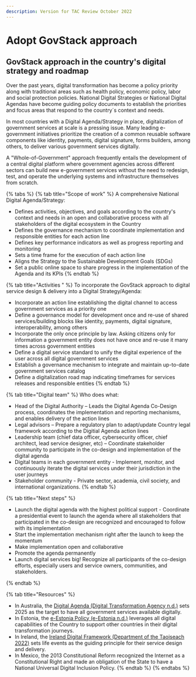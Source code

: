 ```yaml
---
description: Version for TAC Review October 2022
---
```


# Adopt GovStack approach

## GovStack approach in the country's digital strategy and roadmap

Over the past years, digital transformation has become a policy priority along with traditional areas such as health policy, economic policy, labor and social protection policies. National Digital Strategies or National Digital Agendas have become guiding policy documents to establish the priorities and focus areas that respond to the country´s context and needs.

In most countries with a Digital Agenda/Strategy in place, digitalization of government services at scale is a pressing issue. Many leading e-government initiatives prioritize the creation of a common reusable software components like identity, payments, digital signature, forms builders, among others, to deliver various government services digitally.

A "Whole-of-Government" approach frequently entails the development of a central digital platform where government agencies across different sectors can build new e-government services without the need to redesign, test, and operate the underlying systems and infrastructure themselves from scratch.&#x20;

{% tabs %}
{% tab title="Scope of work" %}
A comprehensive National Digital Agenda/Strategy:

* Defines activities, objectives, and goals according to the country's context and needs in an open and collaborative process with all stakeholders of the digital ecosystem in the Country&#x20;
* Defines the governance mechanism to coordinate implementation and responsible entities for each action line&#x20;
* Defines key performance indicators as well as progress reporting and monitoring&#x20;
* Sets a time frame for the execution of each action line&#x20;
* Aligns the Strategy to the Sustainable Development Goals (SDGs)
* Set a public online space to share progress in the implementation of the Agenda and its KPIs
{% endtab %}

{% tab title="Activities " %}
To incorporate the GovStack approach to digital service design & delivery into a Digital Strategy/Agenda:

* Incorporate an action line establishing the digital channel to access government services as a priority one&#x20;
* Define a governance model for development once and re-use of shared services/building blocks like identity, payments, digital signature, interoperability, among others
* Incorporate the only once principle by law. Asking citizens only for information a government entity does not have once and re-use it many times across government entities&#x20;
* Define a digital service standard to unify the digital experience of the user across all digital government services&#x20;
* Establish a governance mechanism to integrate and maintain up-to-date government services catalog&#x20;
* Define a digitalization road map indicating timeframes for services releases and responsible entities&#x20;
{% endtab %}

{% tab title="Digital team" %}
Who does what:

* Head of the Digital Authority – Leads the Digital Agenda Co-Design process, coordinates the implementation and reporting mechanisms, and enables delivery of the action lines
* Legal advisors – Prepare a regulatory plan to adapt/update Country legal framework according to the Digitial Agenda action lines
* Leadership team (chief data officer, cybersecurity officer, chief architect, lead service designer, etc) – Coordinate stakeholder community to participate in the co-design and implementation of the digital agenda&#x20;
* Digital teams in each government entity - Implement, monitor, and continuously iterate the digital services under their jurisdiction in the user journeys&#x20;
* Stakeholder community - Private sector, academia, civil society, and international organizations.&#x20;
{% endtab %}

{% tab title="Next steps" %}
* Launch the digital agenda with the highest political support - Coordinate a presidential event to launch the agenda where all stakeholders that participated in the co-design are recognized and encouraged to follow with its implementation
* Start the implementation mechanism right after the launch to keep the momentum&#x20;
* Make implementation open and collaborative&#x20;
* Promote the agenda permanently&#x20;
* Launch digital services big! Recognize all participants of the co-design efforts, especially users and service owners, communities, and stakeholders.&#x20;

&#x20;
{% endtab %}

{% tab title="Resources" %}
* In Australia, the [Digital Agenda (Digital Transformation Agency n.d.)](https://www.dta.gov.au/digital-government-strategy) sets 2025 as the target to have all government services available digitally.&#x20;
* In Estonia, the [e-Estonia Policy (e-Estonia n.d.)](https://e-estonia.com/) leverages all digital capabilities of the Country to support other countries in their digital transformation journeys.&#x20;
* In Ireland, the [Ireland Digital Framework (Department of the Taoiseach 2022)](https://www.gov.ie/en/publication/adf42-harnessing-digital-the-digital-ireland-framework/) sets life events as the guiding principle for their service design and delivery.&#x20;
* In Mexico, the 2013 Constitutional Reform recognized the Internet as a Constitutional Right and made an obligation of the State to have a National Universal Digital Inclusion Policy.
{% endtab %}
{% endtabs %}









